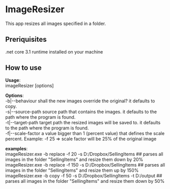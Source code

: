 # ImageResizer
This app resizes all images specified in a folder.<br>


## Preriquisites
.net core 3.1 runtime installed on your machine<br>

## How to use
**Usage**:<br>
imageResizer [options]<br>

**Options**:<br>
  -b|--behaviour      shall the new images override the original? it defaults to copy.<br>
  -s|--source-path    source path that contains the images. it defaults to the path where the program is found.<br>
  -t|--target-path    target path the resized images will be saved to. it defaults to the path where the program is found.<br>
  -f|--scale-factor   a value bigger than 1 (percent value) that defines the scale percent. Example: -f 25 => scale factor will be 25% of the original image<br>
  
**examples**:<br>
    imageResizer.exe -b replace -f 20 -s D:/Dropbox/SellingItems          ## parses all images in the folder "SellingItems" and resize them down by 20%<br>
    imageResizer.exe -b replace -f 150 -s D:/Dropbox/SellingItems         ## parses all images in the folder "SellingItems" and resize them up by 150%<br>
    imageResizer.exe -b copy -f 50 -s D:/Dropbox/SellingItems -t D:/output          ## parses all images in the folder "SellingItems" and resize them down by 50%<br>